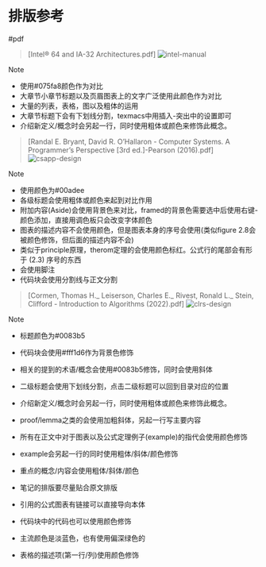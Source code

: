 # 排版参考
#pdf

>  [Intel® 64 and IA-32 Architectures.pdf]
![intel-manual](../../files/images/zk/intel-manual.png)

> [!NOTE]
> - 使用#075fa8颜色作为对比
> - 大章节小章节标题以及页眉图表上的文字广泛使用此颜色作为对比
> - 大量的列表，表格，图以及粗体的运用
> - 大章节标题下会有下划线分割，texmacs中用插入-突出中的设置即可
> - 介绍新定义/概念时会另起一行，同时使用粗体或颜色来修饰此概念。
> 

> [Randal E. Bryant, David R. O’Hallaron - Computer Systems. A Programmer’s Perspective [3rd ed.]-Pearson (2016).pdf]
![csapp-design](../../files/images/zk/csapp-design.png)

> [!NOTE]
> - 使用颜色为#00adee
> - 各级标题会使用粗体或颜色来起到对比作用
> - 附加内容(Aside)会使用背景色来对比，framed的背景色需要选中后使用右键-颜色添加，直接用调色板只会改变字体颜色
> - 图表的描述内容不会使用颜色，但是图表本身的序号会使用(类似figure 2.8会被颜色修饰，但后面的描述内容不会)
> - 类似于principle原理，therom定理的会使用颜色标红。公式行的尾部会有形于 (2.3) 序号的东西
> - 会使用脚注
> - 代码块会使用分割线与正文分割

> [Cormen, Thomas H._ Leiserson, Charles E._ Rivest, Ronald L._ Stein, Clifford - Introduction to Algorithms (2022).pdf]
![clrs-design](../../files/images/zk/clrs-design.png)

> [!NOTE]
> - 标题颜色为#0083b5
> - 代码块会使用#fff1d6作为背景色修饰
> - 相关的提到的术语/概念会使用#0083b5修饰，同时会使用斜体
> - 二级标题会使用下划线分割，点击二级标题可以回到目录对应的位置
> - 介绍新定义/概念时会另起一行，同时使用粗体或颜色来修饰此概念。
> - proof/lemma之类的会使用加粗斜体，另起一行写主要内容
> 
> - 所有在正文中对于图表以及公式定理例子(example)的指代会使用颜色修饰
> - example会另起一行的同时使用粗体/斜体/颜色修饰
> - 重点的概念/内容会使用粗体/斜体/颜色
> - 笔记的排版要尽量贴合原文排版
> - 引用的公式图表有链接可以直接导向本体
> - 代码块中的代码也可以使用颜色修饰
> - 主流颜色是淡蓝色，也有使用偏深绿色的
> - 表格的描述项(第一行/列)使用颜色修饰